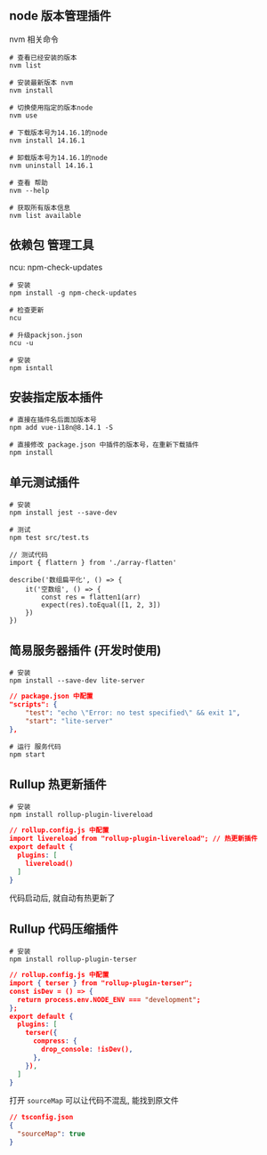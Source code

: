 ## node 版本管理插件

nvm 相关命令

```shell
# 查看已经安装的版本
nvm list 

# 安装最新版本 nvm
nvm install 

# 切换使用指定的版本node
nvm use

# 下载版本号为14.16.1的node
nvm install 14.16.1 

# 卸载版本号为14.16.1的node
nvm uninstall 14.16.1

# 查看 帮助
nvm --help

# 获取所有版本信息
nvm list available
```



## 依赖包 管理工具 

ncu: npm-check-updates

```shell
# 安装
npm install -g npm-check-updates

# 检查更新
ncu

# 升级packjson.json
ncu -u

# 安装
npm isntall
```



## 安装指定版本插件

```shell
# 直接在插件名后面加版本号
npm add vue-i18n@8.14.1 -S

# 直接修改 package.json 中插件的版本号，在重新下载插件
npm install
```



## 单元测试插件

```shell
# 安装
npm install jest --save-dev

# 测试
npm test src/test.ts
```

```tsx
// 测试代码
import { flattern } from './array-flatten'

describe('数组扁平化', () => {
    it('空数组', () => {
        const res = flatten1(arr)
        expect(res).toEqual([1, 2, 3])
    })
})
```



## 简易服务器插件 (开发时使用)

```shell
# 安装
npm install --save-dev lite-server
```

```json
// package.json 中配置
"scripts": {
	"test": "echo \"Error: no test specified\" && exit 1",
	"start": "lite-server"
},
```

```shell
# 运行 服务代码
npm start
```



## Rullup 热更新插件

```shell
# 安装
npm install rollup-plugin-livereload
```

```json
// rollup.config.js 中配置
import livereload from "rollup-plugin-livereload"; // 热更新插件
export default {
  plugins: [
    livereload()
  ]
}
```

代码启动后, 就自动有热更新了



## Rullup 代码压缩插件

```shell
# 安装
npm install rollup-plugin-terser
```

```json
// rollup.config.js 中配置
import { terser } from "rollup-plugin-terser";
const isDev = () => {
  return process.env.NODE_ENV === "development";
};
export default {
  plugins: [
    terser({
      compress: {
        drop_console: !isDev(),
      },
    }),
  ]
}
```

打开 `sourceMap` 可以让代码不混乱, 能找到原文件

```json
// tsconfig.json
{
  "sourceMap": true
}
```



